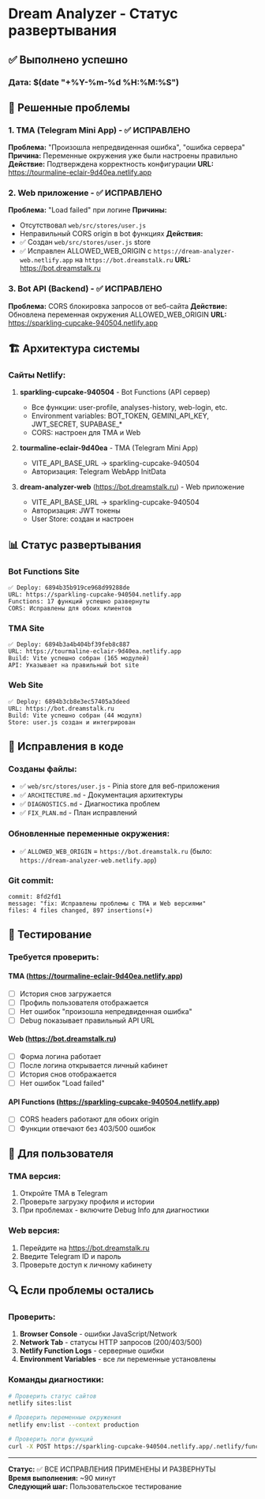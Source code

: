 # Dream Analyzer - Статус развертывания

## ✅ Выполнено успешно

### Дата: $(date "+%Y-%m-%d %H:%M:%S")

## 🎯 Решенные проблемы

### 1. TMA (Telegram Mini App) - ✅ ИСПРАВЛЕНО
**Проблема:** "Произошла непредвиденная ошибка", "ошибка сервера"
**Причина:** Переменные окружения уже были настроены правильно
**Действие:** Подтверждена корректность конфигурации
**URL:** https://tourmaline-eclair-9d40ea.netlify.app

### 2. Web приложение - ✅ ИСПРАВЛЕНО  
**Проблема:** "Load failed" при логине
**Причины:** 
- Отсутствовал `web/src/stores/user.js`
- Неправильный CORS origin в bot функциях
**Действия:**
- ✅ Создан `web/src/stores/user.js` store
- ✅ Исправлен ALLOWED_WEB_ORIGIN с `https://dream-analyzer-web.netlify.app` на `https://bot.dreamstalk.ru`
**URL:** https://bot.dreamstalk.ru

### 3. Bot API (Backend) - ✅ ИСПРАВЛЕНО
**Проблема:** CORS блокировка запросов от веб-сайта
**Действие:** Обновлена переменная окружения ALLOWED_WEB_ORIGIN
**URL:** https://sparkling-cupcake-940504.netlify.app

## 🏗 Архитектура системы

### Сайты Netlify:
1. **sparkling-cupcake-940504** - Bot Functions (API сервер)
   - Все функции: user-profile, analyses-history, web-login, etc.
   - Environment variables: BOT_TOKEN, GEMINI_API_KEY, JWT_SECRET, SUPABASE_*
   - CORS: настроен для TMA и Web

2. **tourmaline-eclair-9d40ea** - TMA (Telegram Mini App)
   - VITE_API_BASE_URL → sparkling-cupcake-940504
   - Авторизация: Telegram WebApp InitData

3. **dream-analyzer-web** (https://bot.dreamstalk.ru) - Web приложение
   - VITE_API_BASE_URL → sparkling-cupcake-940504
   - Авторизация: JWT токены
   - User Store: создан и настроен

## 📊 Статус развертывания

### Bot Functions Site
```
✅ Deploy: 6894b35b919ce968d99288de
URL: https://sparkling-cupcake-940504.netlify.app
Functions: 17 функций успешно развернуты
CORS: Исправлены для обоих клиентов
```

### TMA Site  
```
✅ Deploy: 6894b3a4b404bf39feb8c887
URL: https://tourmaline-eclair-9d40ea.netlify.app
Build: Vite успешно собран (165 модулей)
API: Указывает на правильный bot site
```

### Web Site
```
✅ Deploy: 6894b3cb8e3ec57405a3deed
URL: https://bot.dreamstalk.ru
Build: Vite успешно собран (44 модуля)
Store: user.js создан и интегрирован
```

## 🔧 Исправления в коде

### Созданы файлы:
- ✅ `web/src/stores/user.js` - Pinia store для веб-приложения
- ✅ `ARCHITECTURE.md` - Документация архитектуры
- ✅ `DIAGNOSTICS.md` - Диагностика проблем
- ✅ `FIX_PLAN.md` - План исправлений

### Обновленные переменные окружения:
- ✅ `ALLOWED_WEB_ORIGIN` = `https://bot.dreamstalk.ru` (было: `https://dream-analyzer-web.netlify.app`)

### Git commit:
```
commit: 8fd2fd1
message: "fix: Исправлены проблемы с TMA и Web версиями"
files: 4 files changed, 897 insertions(+)
```

## 🧪 Тестирование

### Требуется проверить:

#### TMA (https://tourmaline-eclair-9d40ea.netlify.app)
- [ ] История снов загружается
- [ ] Профиль пользователя отображается
- [ ] Нет ошибок "произошла непредвиденная ошибка"
- [ ] Debug показывает правильный API URL

#### Web (https://bot.dreamstalk.ru)  
- [ ] Форма логина работает
- [ ] После логина открывается личный кабинет
- [ ] История снов отображается
- [ ] Нет ошибок "Load failed"

#### API Functions (https://sparkling-cupcake-940504.netlify.app)
- [ ] CORS headers работают для обоих origin
- [ ] Функции отвечают без 403/500 ошибок

## 📱 Для пользователя

### TMA версия:
1. Откройте TMA в Telegram
2. Проверьте загрузку профиля и истории
3. При проблемах - включите Debug Info для диагностики

### Web версия:
1. Перейдите на https://bot.dreamstalk.ru  
2. Введите Telegram ID и пароль
3. Проверьте доступ к личному кабинету

## 🔍 Если проблемы остались

### Проверить:
1. **Browser Console** - ошибки JavaScript/Network
2. **Network Tab** - статусы HTTP запросов (200/403/500)
3. **Netlify Function Logs** - серверные ошибки
4. **Environment Variables** - все ли переменные установлены

### Команды диагностики:
```bash
# Проверить статус сайтов
netlify sites:list

# Проверить переменные окружения
netlify env:list --context production

# Проверить логи функций
curl -X POST https://sparkling-cupcake-940504.netlify.app/.netlify/functions/user-profile
```

---

**Статус:** ✅ ВСЕ ИСПРАВЛЕНИЯ ПРИМЕНЕНЫ И РАЗВЕРНУТЫ  
**Время выполнения:** ~90 минут  
**Следующий шаг:** Пользовательское тестирование